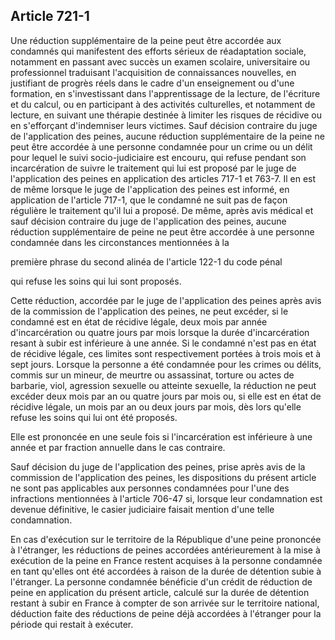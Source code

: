 Article 721-1
----
Une réduction supplémentaire de la peine peut être accordée aux condamnés qui
manifestent des efforts sérieux de réadaptation sociale, notamment en passant
avec succès un examen scolaire, universitaire ou professionnel traduisant
l'acquisition de connaissances nouvelles, en justifiant de progrès réels dans le
cadre d'un enseignement ou d'une formation, en s'investissant dans
l'apprentissage de la lecture, de l'écriture et du calcul, ou en participant à
des activités culturelles, et notamment de lecture, en suivant une thérapie
destinée à limiter les risques de récidive ou en s'efforçant d'indemniser leurs
victimes. Sauf décision contraire du juge de l'application des peines, aucune
réduction supplémentaire de la peine ne peut être accordée à une personne
condamnée pour un crime ou un délit pour lequel le suivi socio-judiciaire est
encouru, qui refuse pendant son incarcération de suivre le traitement qui lui
est proposé par le juge de l'application des peines en application des articles
717-1 et 763-7. Il en est de même lorsque le juge de l'application des peines
est informé, en application de l'article 717-1, que le condamné ne suit pas de
façon régulière le traitement qu'il lui a proposé. De même, après avis médical
et sauf décision contraire du juge de l'application des peines, aucune réduction
supplémentaire de peine ne peut être accordée à une personne condamnée dans les
circonstances mentionnées à la

première phrase du second alinéa de l'article 122-1 du code pénal

qui refuse les soins qui lui sont proposés.

Cette réduction, accordée par le juge de l'application des peines après avis de
la commission de l'application des peines, ne peut excéder, si le condamné est
en état de récidive légale, deux mois par année d'incarcération ou quatre jours
par mois lorsque la durée d'incarcération resant à subir est inférieure à une
année. Si le condamné n'est pas en état de récidive légale, ces limites sont
respectivement portées à trois mois et à sept jours. Lorsque la personne a été
condamnée pour les crimes ou délits, commis sur un mineur, de meurtre ou
assassinat, torture ou actes de barbarie, viol, agression sexuelle ou atteinte
sexuelle, la réduction ne peut excéder deux mois par an ou quatre jours par mois
ou, si elle est en état de récidive légale, un mois par an ou deux jours par
mois, dès lors qu'elle refuse les soins qui lui ont été proposés.

Elle est prononcée en une seule fois si l'incarcération est inférieure à une
année et par fraction annuelle dans le cas contraire.

Sauf décision du juge de l'application des peines, prise après avis de la
commission de l'application des peines, les dispositions du présent article ne
sont pas applicables aux personnes condamnées pour l'une des infractions
mentionnées à l'article 706-47 si, lorsque leur condamnation est devenue
définitive, le casier judiciaire faisait mention d'une telle condamnation.

En cas d'exécution sur le territoire de la République d'une peine prononcée à
l'étranger, les réductions de peines accordées antérieurement à la mise à
exécution de la peine en France restent acquises à la personne condamnée en tant
qu'elles ont été accordées à raison de la durée de détention subie à l'étranger.
La personne condamnée bénéficie d'un crédit de réduction de peine en application
du présent article, calculé sur la durée de détention restant à subir en France
à compter de son arrivée sur le territoire national, déduction faite des
réductions de peine déjà accordées à l'étranger pour la période qui restait à
exécuter.

